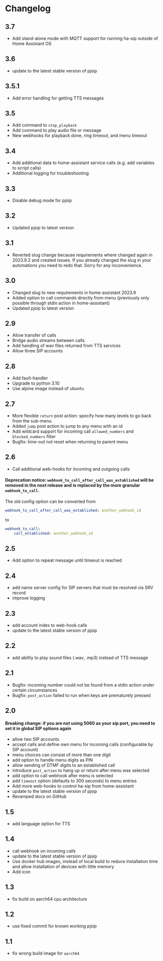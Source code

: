 # Changelog

## 3.7
- Add stand-alone mode with MQTT support for running ha-sip outside of Home Assistant OS

## 3.6
- update to the latest stable version of pjsip

## 3.5.1
- Add error handling for getting TTS messages

## 3.5
- Add command to `stop_playback`
- Add command to play audio file or message
- New webhooks for playback done, ring timeout, and menu timeout

## 3.4
- Add additional data to home-assistant service calls (e.g. add variables to script calls)
- Additional logging for troubleshooting

## 3.3
- Disable debug mode for pjsip

## 3.2
- Updated pjsip to latest version

## 3.1
- Reverted slug change because requirements where changed again in 2023.9.2 and created issues. 
  If you already changed the slug in your automations you need to redo that. Sorry for any inconvenience.

## 3.0
- Changed slug to new requirements in home-assistant 2023.9
- Added option to call commands directly from menu 
  (previously only possible through stdin action in home-assistant)
- Updated pjsip to latest version

## 2.9
- Allow transfer of calls
- Bridge audio streams between calls
- Add handling of wav files returned from TTS services
- Allow three SIP accounts

## 2.8
- Add fault-handler
- Upgrade to python 3.10
- Use alpine image instead of ubuntu

## 2.7
- More flexible `return` post action: specify how many levels to go back from the sub-menu
- Added `jump` post action to jump to any menu with an id
- Add wildcard support for incoming call `allowed_numbers` and `blocked_numbers` filter
- Bugfix: time-out not reset when returning to parent menu

## 2.6
- Call additional web-hooks for incoming and outgoing calls
#### Deprecation notice: `webhook_to_call_after_call_was_established` will be removed in the next release and is replaced by the more granular `webhook_to_call`.

The old config option can be converted from

```yaml
webhook_to_call_after_call_was_established: another_webhook_id
```

to

```yaml
webhook_to_call:
    call_established: another_webhook_id
```


## 2.5
- Add option to repeat message until timeout is reached

## 2.4
- add name server config for SIP servers that must be resolved via SRV record
- improve logging

## 2.3
- add account index to web-hook calls
- update to the latest stable version of pjsip

## 2.2
- add ability to play sound files (.wav, .mp3) instead of TTS message

## 2.1
- Bugfix: incoming number could not be found from a stdin action under certain circumstances
- Bugfix: `post_action` failed to run when keys are prematurely pressed

## 2.0
#### Breaking change: if you are not using 5060 as your sip port, you need to set it in global SIP options again 
- allow two SIP accounts
- accept calls and define own menu for incoming calls (configurable by SIP account)
- menu choices can consist of more than one digit
- add option to handle menu digits as PIN
- allow sending of DTMF digits to an established call
- introduce `post_action` to hang up or return after menu was selected
- add option to call webhook after menu is selected
- add `timeout` option (defaults to 300 seconds) to menu entries
- Add more web-hooks to control ha-sip from home-assistant
- update to the latest stable version of pjsip
- Revamped docs on GitHub

## 1.5
- add language option for TTS

## 1.4
- call webhook on incoming calls
- update to the latest stable version of pjsip
- Use docker hub images, instead of local build to reduce installation time and allow installation of devices with little memory
- Add icon

## 1.3
- fix build on aarch64 cpu architecture

## 1.2
- use fixed commit for known working pjsip

## 1.1
- fix wrong build image for `aarch64`
